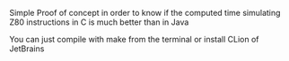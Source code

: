 Simple Proof of concept in order to know if the computed time simulating Z80 instructions in C is much better than in Java

You can just compile with make from the terminal or install CLion of JetBrains